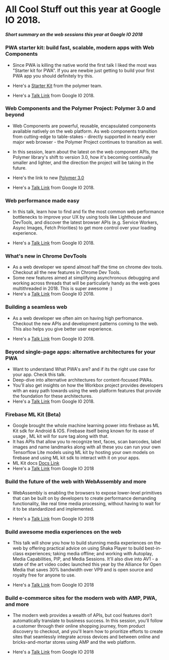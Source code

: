# All Cool Stuff out this year at Google IO 2018.

##### Short summary on the web sessions this year at Google IO 2018

### PWA starter kit: build fast, scalable, modern apps with Web Components ###

* Since PWA is killing the native world the first talk I liked the most was "Starter kit for PWA". If you are newbie just getting to build your first PWA app you should definitely try this.

* Here's a [Starter Kit](https://github.com/Polymer/pwa-starter-kit) from the polymer team. 
* Here's a [Talk Link](https://www.youtube.com/watch?v=we3lLo-UFtk) from Google I0 2018.

### Web Components and the Polymer Project: Polymer 3.0 and beyond

* Web Components are powerful, reusable, encapsulated components available natively on the web platform. As web components transition from cutting-edge to table-stakes - directly supported in nearly ever major web browser - the Polymer Project continues to transition as well. 

* In this session, learn about the latest on the web component APIs, the Polymer library's shift to version 3.0, how it's becoming continually smaller and lighter, and the direction the project will be taking in the future.

* Here's the link to new [Polymer 3.0](https://www.polymer-project.org/blog/2018-01-18-polymer-3-new-preview)
* Here's a [Talk Link](https://www.youtube.com/watch?v=7CUO7PyD5zA) from Google I0 2018.

### Web performance made easy

* In this talk, learn how to find and fix the most common web performance bottlenecks to improve your UX by using tools like Lighthouse and DevTools, and discover the latest browser APIs (e.g. Service Workers, Async Images, Fetch Priorities) to get more control over your loading experience.

* Here's a [Talk Link](https://www.youtube.com/watch?v=Mv-l3-tJgGk) from Google I0 2018.


### What's new in Chrome DevTools

* As a web developer we spend almost half the time on chrome dev tools. Checkout all the new features in Chrome Dev Tools.
* Some new features aimed at simplifying asynchronous debugging and working across threads that will be particularly handy as the web goes multithreaded in 2018. This is super awesome :)
* Here's a [Talk Link](https://www.youtube.com/watch?v=mfuE53x4b3k) from Google I0 2018.

### Building a seamless web

* As a web developer we often aim on having high perfromance. Checkout the new APIs and development patterns coming to the web. This also helps you give better user experience.

* Here's a [Talk Link](https://www.youtube.com/watch?v=Wi_PhaFdjlo) from Google I0 2018.

### Beyond single-page apps: alternative architectures for your PWA

* Want to understand What PWA's are? and if its the right use case for your app. Check this talk.
* Deep-dive into alternative architectures for content-focused PWAs.
* You'll also get insights on how the Workbox project provides developers with an easy path towards using the web platform features that provide the foundation for these architectures.
* Here's a [Talk Link](https://www.youtube.com/watch?v=X6yof_vIQnk) from Google I0 2018.

### Firebase ML Kit (Beta)
* Google brought the whole machine learning power into firebase as ML Kit sdk for Android & IOS. Firebase itself being known for its ease of usage , ML kit will for sure tag along with that.
* It has APIs that allow you to recognize text, faces, scan barcodes, label images and name landmarks along with all these you can run your own Tensorflow Lite models using ML kit by hosting your own models on firebase and using ML kit sdk to interact with it on your apps.
* ML Kit docs [Docs Link](https://firebase.google.com/docs/ml-kit/)
* Here's a [Talk Link](https://www.youtube.com/watch?v=Z-dqGRSsaBs) from Google IO 2018

### Build the future of the web with WebAssembly and more 
* WebAssembly is enabling the browsers to expose lower-level primitives that can be built on by developers to create performance demanding functionality, like real time media processing, without having to wait for it to be standardized and implemented. 

* Here's a [Talk Link](https://www.youtube.com/watch?v=BnYq7JapeDA) from Google IO 2018

### Build awesome media experiences on the web
* This talk will show you how to build stunning media experiences on the web by offering practical advice on using Shaka Player to build best-in-class experiences; taking media offline; and working with Autoplay, Media Capabilities, PIP, and Media Sessions. It'll also dive into AV1 - a state of the art video codec launched this year by the Alliance for Open Media that saves 30% bandwidth over VP9 and is open source and royalty free for anyone to use.

* Here's a [Talk Link](https://www.youtube.com/watch?v=5azRhKsSU_M) from Google IO 2018

### Build e-commerce sites for the modern web with AMP, PWA, and more
* The modern web provides a wealth of APIs, but cool features don’t automatically translate to business success. In this session, you'll follow a customer through their online shopping journey, from product discovery to checkout, and you'll learn how to prioritize efforts to create sites that seamlessly integrate across devices and between online and bricks-and-mortar stores using AMP and the web platform.

* Here's a [Talk Link](https://www.youtube.com/watch?v=QCoQs9NO9q0) from Google IO 2018



